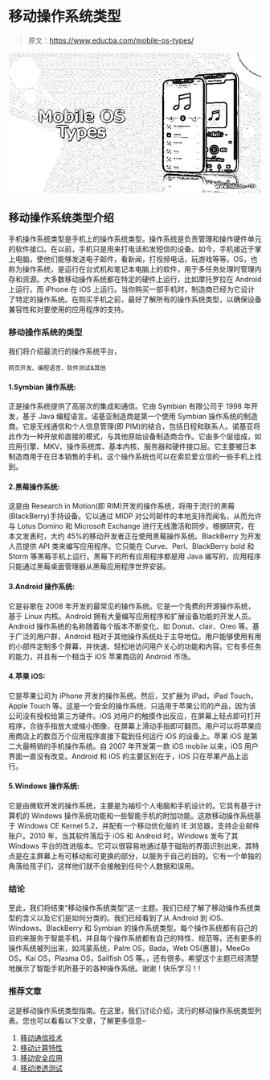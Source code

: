 # 移动操作系统类型

> 原文：<https://www.educba.com/mobile-os-types/>

![Mobile OS Types](img/d6c4afc6760826fe65685ae3ee90ce88.png)



## 移动操作系统类型介绍

手机操作系统类型是手机上的操作系统类型。操作系统是负责管理和操作硬件单元的软件接口。在以前，手机只是用来打电话和发短信的设备。如今，手机接近于掌上电脑，使他们能够发送电子邮件，看新闻，打视频电话，玩游戏等等。OS，也称为操作系统，是运行在台式机和笔记本电脑上的软件，用于多任务处理时管理内存和资源。大多数移动操作系统都在特定的硬件上运行，比如摩托罗拉在 Android 上运行，而 iPhone 在 iOS 上运行。当你购买一部手机时，制造商已经为它设计了特定的操作系统。在购买手机之前，最好了解所有的操作系统类型，以确保设备兼容性和对要使用的应用程序的支持。

### 移动操作系统的类型

我们将介绍最流行的操作系统平台，

<small>网页开发、编程语言、软件测试&其他</small>

#### 1.Symbian 操作系统:

正是操作系统提供了高层次的集成和通信。它由 Symbian 有限公司于 1998 年开发，基于 Java 编程语言。诺基亚制造商是第一个使用 Symbian 操作系统的制造商。它是无线通信和个人信息管理(即 PIM)的结合，包括日程和联系人。诺基亚将此作为一种开放和直接的模式，与其他原始设备制造商合作。它由多个层组成，如应用引擎、MKV、操作系统库、基本内核、服务器和硬件接口层。它主要被日本制造商用于在日本销售的手机，这个操作系统也可以在索尼爱立信的一些手机上找到。

#### 2.黑莓操作系统:

这是由 Research in Motion(即 RIM)开发的操作系统，将用于流行的黑莓(BlackBerry)手持设备。它以通过 MIDP 对公司邮件的本地支持而闻名，从而允许与 Lotus Domino 和 Microsoft Exchange 进行无线激活和同步。根据研究，在本文发表时，大约 45%的移动开发者正在使用黑莓操作系统。BlackBerry 为开发人员提供 API 类来编写应用程序。它只能在 Curve、Perl、BlackBerry bold 和 Storm 等黑莓手机上运行。黑莓下的所有应用程序都是用 Java 编写的，应用程序只能通过黑莓桌面管理器从黑莓应用程序世界安装。

#### 3.Android 操作系统:

它是谷歌在 2008 年开发的最常见的操作系统。它是一个免费的开源操作系统，基于 Linux 内核。Android 拥有大量编写应用程序和扩展设备功能的开发人员。Android 操作系统的名称随着每个版本不断变化，如 Donut、clair、Oreo 等。基于广泛的用户群，Android 相对于其他操作系统处于主导地位。用户能够使用有用的小部件定制多个屏幕，并快速、轻松地访问用户关心的功能和内容。它有多任务的能力，并且有一个相当于 iOS 苹果商店的 Android 市场。

#### 4.苹果 iOS:

它是苹果公司为 iPhone 开发的操作系统。然后，又扩展为 iPad，iPad Touch，Apple Touch 等。这是一个安全的操作系统，只适用于苹果公司的产品，因为该公司没有授权给第三方硬件。iOS 对用户的触摸作出反应，在屏幕上轻点即可打开程序，合拢手指放大或缩小图像，在屏幕上滑动手指即可翻页。用户可以将苹果应用商店上的数百万个应用程序直接下载到任何运行 iOS 的设备上。苹果 iOS 是第二大最畅销的手机操作系统。自 2007 年开发第一款 iOS mobile 以来，iOS 用户界面一直没有改变。Android 和 iOS 的主要区别在于，iOS 只在苹果产品上运行。

#### 5.Windows 操作系统:

它是由微软开发的操作系统，主要是为袖珍个人电脑和手机设计的。它具有基于计算机的 Windows 操作系统功能和一些智能手机的附加功能。这款移动操作系统基于 Windows CE Kernel 5.2，并配有一个移动优化版的 IE 浏览器，支持企业邮件账户。2010 年，当其软件落后于 iOS 和 Android 时，Windows 发布了其 Windows 平台的改进版本。它可以很容易地通过基于磁贴的界面识别出来，其特点是在主屏幕上有可移动和可更换的部分，以服务于自己的目的。它有一个单独的角落给孩子们，这样他们就不会接触到任何个人数据和误用。

### 结论

至此，我们将结束“移动操作系统类型”这一主题。我们已经了解了移动操作系统类型的含义以及它们是如何分类的。我们已经看到了从 Android 到 iOS、Windows、BlackBerry 和 Symbian 的操作系统类型。每个操作系统都有自己的目的来服务于智能手机，并且每个操作系统都有自己的特性、规范等。还有更多的操作系统被列出来，如鸿蒙系统，Palm OS，Bada，Web OS(惠普)，MeeGo OS，Kai OS，Plasma OS，Sailfish OS 等。，还有很多。希望这个主题已经清楚地展示了智能手机所基于的各种操作系统。谢谢！快乐学习！!

### 推荐文章

这是移动操作系统类型指南。在这里，我们讨论介绍，流行的移动操作系统类型列表。您也可以看看以下文章，了解更多信息–

1.  [移动通信技术](https://www.educba.com/mobile-communication-technology/)
2.  [移动计算特性](https://www.educba.com/mobile-computing-features/)
3.  [移动安全应用](https://www.educba.com/mobile-security-apps/)
4.  [移动渗透测试](https://www.educba.com/mobile-penetration-testing/)





